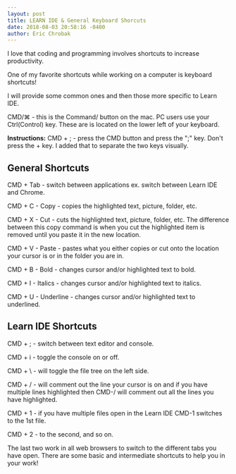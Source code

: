```yaml
---
layout: post
title: LEARN IDE & General Keyboard Shorcuts
date: 2018-08-03 20:58:16 -0400
author: Eric Chrobak
---
```


I love that coding and programming involves shortcuts to increase productivity.

One of my favorite shortcuts while working on a computer is keyboard shortcuts!

I will provide some common ones and then those more specific to Learn IDE.

CMD/⌘ - this is the Command/ button on the mac. PC users use your Ctrl(Control) key.
These are is located on the lower left of your keyboard.

**Instructions:**
CMD + ; - press the CMD button and press the ";" key.
Don't press the + key. I added that to separate the two keys visually.

## General Shortcuts

CMD + Tab - switch between applications ex. switch between Learn IDE and Chrome.

CMD + C - Copy - copies the highlighted text, picture, folder, etc.

CMD + X - Cut - cuts the highlighted text, picture, folder, etc. The difference between this copy command is when you cut the highlighted item is removed until you paste it in the new location.

CMD + V - Paste - pastes what you either copies or cut onto the location your cursor is or in the folder you are in.

CMD + B - Bold - changes cursor  and/or highlighted text to bold.

CMD + I - Italics - changes cursor and/or highlighted text to italics.

CMD + U - Underline - changes cursor and/or  highlighted text to underlined.


## Learn IDE Shortcuts

CMD + ;  -  switch between text editor and console.

CMD + i - toggle the console on or off.

CMD + \ - will toggle the file tree on the left side.

CMD + / - will comment out the line your cursor is on and if you have multiple lines highlighted then CMD-/ will comment out all the lines you have highlighted.

CMD + 1 - if you have multiple files open in the Learn IDE CMD-1 switches to the 1st file.

CMD + 2 - to the second, and so on.

The last two work in all web browsers to switch to the different tabs you have open.
There are some basic and intermediate shortcuts to help you in your work!
